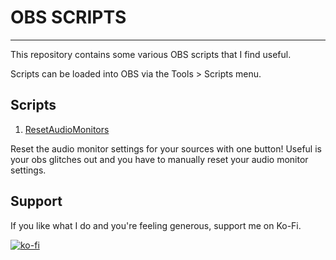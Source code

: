 # OBS SCRIPTS

---

This repository contains some various OBS scripts that I find useful.

Scripts can be loaded into OBS via the Tools > Scripts menu.

## Scripts

1. [ResetAudioMonitors](https://github.com/jakubbilko/obs-scripts/ResetAudioMonitors.lua)

Reset the audio monitor settings for your sources with one button! Useful is your obs glitches out and you have to manually reset your audio monitor settings.

## Support

If you like what I do and you're feeling generous, support me on Ko-Fi.

[![ko-fi](https://ko-fi.com/img/githubbutton_sm.svg)](https://ko-fi.com/U7U7CQZMG)
